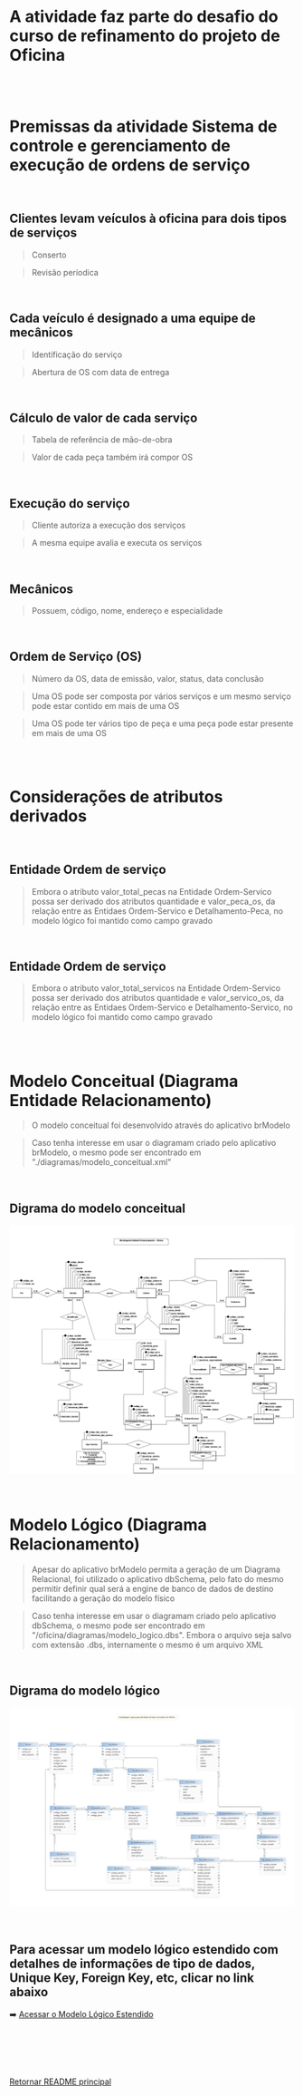 # A atividade faz parte do desafio do curso de refinamento do projeto de Oficina

<br>
<br>

# Premissas da atividade Sistema de controle e gerenciamento de execução de ordens de serviço

<br>

## Clientes levam veículos à oficina para dois tipos de serviços

> Conserto

> Revisão períodica

<br>


## Cada veículo é designado a uma equipe de mecânicos

> Identificação do serviço

> Abertura de OS com data de entrega

<br>


## Cálculo de valor de cada serviço

> Tabela de referência de mão-de-obra

> Valor de cada peça também irá compor OS

<br>


## Execução do serviço

> Cliente autoriza a execução dos serviços

> A mesma equipe avalia e executa os serviços

<br>


## Mecânicos

> Possuem, código, nome, endereço e especialidade

<br>


## Ordem de Serviço (OS)

> Número da OS, data de emissão, valor, status, data conclusão

> Uma OS pode ser composta por vários serviços e um mesmo serviço pode estar contido em mais de uma OS

> Uma OS pode ter vários tipo de peça e uma peça pode estar presente em mais de uma OS

<br>
<br>

# Considerações de atributos derivados

<br>

## Entidade Ordem de serviço

> Embora o atributo valor_total_pecas na Entidade Ordem-Servico possa ser derivado dos atributos quantidade e valor_peca_os, da relação  entre as Entidaes Ordem-Servico e Detalhamento-Peca, no modelo lógico foi mantido como campo gravado

<br>

## Entidade Ordem de serviço

> Embora o atributo valor_total_servicos na Entidade Ordem-Servico possa ser derivado dos atributos quantidade e valor_servico_os, da relação  entre as Entidaes Ordem-Servico e Detalhamento-Servico, no modelo lógico foi mantido como campo gravado

<br>
<br>


# Modelo Conceitual (Diagrama Entidade Relacionamento)

> O modelo conceitual foi desenvolvido através do aplicativo brModelo

> Caso tenha interesse em usar o diagramam criado pelo aplicativo brModelo, o mesmo pode ser encontrado em "./diagramas/modelo_conceitual.xml"

<br>

## Digrama do modelo conceitual 

![Modelo Conceitual](docs/modelo_conceitual.png)

<br>

# Modelo Lógico (Diagrama Relacionamento)

> Apesar do aplicativo brModelo permita a geração de um Diagrama Relacional, foi utilizado o aplicativo dbSchema, pelo fato do mesmo permitir definir qual será a engine de banco de dados de destino facilitando a geração do modelo físico

> Caso tenha interesse em usar o diagramam criado pelo aplicativo dbSchema, o mesmo pode ser encontrado em "/oficina/diagramas/modelo_logico.dbs". Embora o arquivo seja salvo com extensão .dbs, internamente o mesmo é um arquivo XML

<br>

## Digrama do modelo lógico 

![Modelo Lógico](docs/modelo_logico.png)

<br>

## Para acessar um modelo lógico estendido com detalhes de informações de tipo de dados, Unique Key, Foreign Key, etc, clicar no link abaixo

➡️ [Acessar o Modelo Lógico Estendido](docs/modelo_logico_estendido.html)

<br>
<br>



<br>
<br>

[Retornar README principal](../README.md)